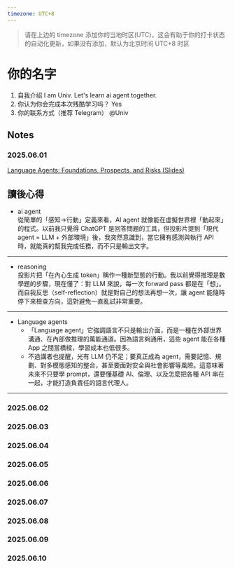 ```yaml
---
timezone: UTC+8
---
```


> 请在上边的 timezone 添加你的当地时区(UTC)，这会有助于你的打卡状态的自动化更新，如果没有添加，默认为北京时间 UTC+8 时区


# 你的名字

1. 自我介绍 I am Univ. Let's learn ai agent together.
2. 你认为你会完成本次残酷学习吗？ Yes
3. 你的联系方式（推荐 Telegram） @Univ

## Notes

<!-- Content_START -->

### 2025.06.01
[Language Agents: Foundations, Prospects, and Risks (Slides)](https://language-agent-tutorial.github.io/slides/I-Introduction.pdf)
## 讀後心得
- ai agent  
  從簡單的「感知→行動」定義來看，AI agent 就像能在虛擬世界裡「動起來」的程式。以前我只覺得 ChatGPT 是回答問題的工具，但投影片提到「現代 agent = LLM + 外部環境」後，我突然意識到，當它擁有感測與執行 API 時，就能真的幫我完成任務，而不只是輸出文字。
---
- reasoning  
  投影片把「在內心生成 token」稱作一種新型態的行動。我以前覺得推理是數學題的步驟，現在懂了：對 LLM 來說，每一次 forward pass 都是在「想」。而自我反思（self-reflection）就是對自己的想法再想一次，讓 agent 能隨時停下來檢查方向，這對避免一直亂試非常重要。
---
- Language agents  
  - 「Language agent」它強調語言不只是輸出介面，而是一種在外部世界溝通、在內部做推理的萬能通道。因為語言夠通用，這些 agent 能在各種 App 之間當橋樑，學習成本也低很多。
  - 不過講者也提醒，光有 LLM 仍不足；要真正成為 agent，需要記憶、規劃、對多模態感知的整合，甚至要面對安全與社會影響等風險。這意味著未來不只要學 prompt，還要懂基礎 AI、倫理、以及怎麼把各種 API 串在一起，才能打造負責任的語言代理人。
---
### 2025.06.02

### 2025.06.03

### 2025.06.04

### 2025.06.05

### 2025.06.06

### 2025.06.07

### 2025.06.08

### 2025.06.09

### 2025.06.10

<!-- Content_END -->

